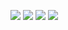 ![](https://user-images.githubusercontent.com/70604577/229876018-44b714f3-dacb-4138-a6fe-e6c09ca15f43.png)
![](https://user-images.githubusercontent.com/70604577/229876008-56140498-d137-4727-b89d-655e741e0e0f.png)
![](https://user-images.githubusercontent.com/70604577/229876010-4542b8a6-822d-40f1-8ffa-39b98358cb8c.png)
![](https://user-images.githubusercontent.com/70604577/229876013-abbd7acb-3b3c-49ae-be2a-ed3f65e416cc.png)

